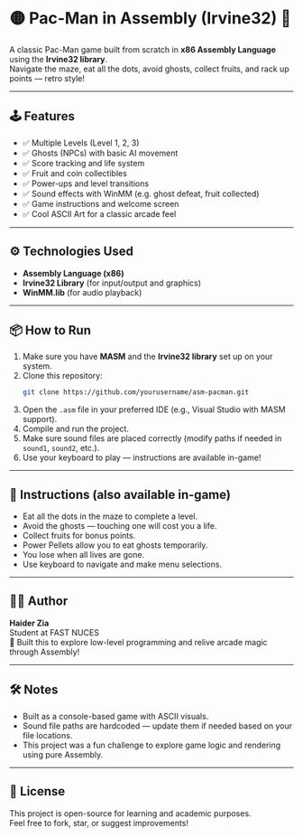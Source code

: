 
# 🟡 Pac-Man in Assembly (Irvine32) 👻

A classic Pac-Man game built from scratch in **x86 Assembly Language** using the **Irvine32 library**.  
Navigate the maze, eat all the dots, avoid ghosts, collect fruits, and rack up points — retro style!

---

## 🕹️ Features

- ✅ Multiple Levels (Level 1, 2, 3)
- ✅ Ghosts (NPCs) with basic AI movement
- ✅ Score tracking and life system
- ✅ Fruit and coin collectibles
- ✅ Power-ups and level transitions
- ✅ Sound effects with WinMM (e.g. ghost defeat, fruit collected)
- ✅ Game instructions and welcome screen
- ✅ Cool ASCII Art for a classic arcade feel

---

## ⚙️ Technologies Used

- **Assembly Language (x86)**
- **Irvine32 Library** (for input/output and graphics)
- **WinMM.lib** (for audio playback)

---

## 📦 How to Run

1. Make sure you have **MASM** and the **Irvine32 library** set up on your system.
2. Clone this repository:
   ```bash
   git clone https://github.com/yourusername/asm-pacman.git
   ```
3. Open the `.asm` file in your preferred IDE (e.g., Visual Studio with MASM support).
4. Compile and run the project.
5. Make sure sound files are placed correctly (modify paths if needed in `sound1`, `sound2`, etc.).
6. Use your keyboard to play — instructions are available in-game!

---

## 📜 Instructions (also available in-game)

- Eat all the dots in the maze to complete a level.
- Avoid the ghosts — touching one will cost you a life.
- Collect fruits for bonus points.
- Power Pellets allow you to eat ghosts temporarily.
- You lose when all lives are gone.
- Use keyboard to navigate and make menu selections.

---

## 👨‍💻 Author

**Haider Zia**  
Student at FAST NUCES  
🧠 Built this to explore low-level programming and relive arcade magic through Assembly!

---

## 🛠️ Notes

- Built as a console-based game with ASCII visuals.
- Sound file paths are hardcoded — update them if needed based on your file locations.
- This project was a fun challenge to explore game logic and rendering using pure Assembly.

---

## 📄 License

This project is open-source for learning and academic purposes.  
Feel free to fork, star, or suggest improvements!
